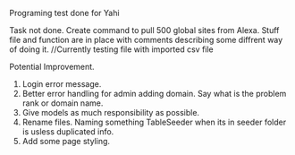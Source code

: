 Programing test done for Yahi

Task not done.
Create command to pull 500 global sites from Alexa. Stuff file and function are in place with comments describing some diffrent way of doing it.
//Currently testing file with imported csv file

Potential Improvement.
1) Login error message.
2) Better error handling for admin adding domain. Say what is the problem rank or domain name.
3) Give models as much responsibility as possible.
4) Rename files. Naming something TableSeeder when its in seeder folder is usless duplicated info.
5) Add some page styling.